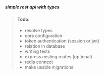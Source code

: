 ##### simple rest api with types

> #### Todo:
>
> - resolve types
> - cors configuration
> - token authentication (session or jwt)
> - relation in database
> - writing tests
> - express nesting routes (optional)
> - redis connect
> - make usable migrations
